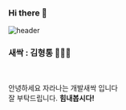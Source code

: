 ### Hi there 👋
![header](https://capsule-render.vercel.app/api?type=wave&color=auto&height=300&section=header&text=Kim%20okki%20Blog&fontSize=90)

### 새싹 : 김형통 👋👋👋

</br>
<p> 안녕하세요 자라나는 개발새싹 입니다</br>
    잘 부탁드립니다. <strong> 힘내봅시다!</strong> </p>



